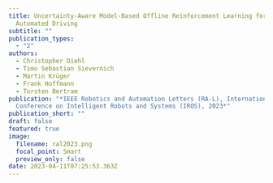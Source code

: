 ```yaml
---
title: Uncertainty-Aware Model-Based Offline Reinforcement Learning for
  Automated Driving
subtitle: ""
publication_types:
  - "2"
authors:
  - Christopher Diehl
  - Timo Sebastian Sievernich
  - Martin Krüger
  - Frank Hoffmann
  - Torsten Bertram
publication: "*IEEE Robotics and Automation Letters (RA-L), International
  Conference on Intelligent Robots and Systems (IROS), 2023*"
publication_short: ""
draft: false
featured: true
image:
  filename: ral2023.png
  focal_point: Smart
  preview_only: false
date: 2023-04-11T07:25:53.363Z
---
```

